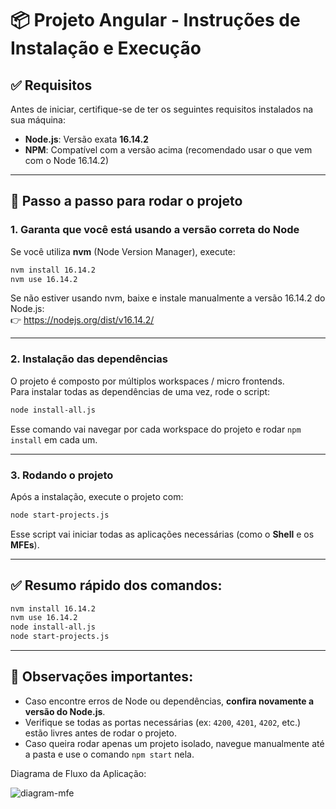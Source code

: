 # 📦 Projeto Angular - Instruções de Instalação e Execução

## ✅ Requisitos

Antes de iniciar, certifique-se de ter os seguintes requisitos instalados na sua máquina:

- **Node.js**: Versão exata **16.14.2**
- **NPM**: Compatível com a versão acima (recomendado usar o que vem com o Node 16.14.2)

---

## 🚀 Passo a passo para rodar o projeto

### 1. Garanta que você está usando a versão correta do Node

Se você utiliza **nvm** (Node Version Manager), execute:

```bash
nvm install 16.14.2
nvm use 16.14.2
```

Se não estiver usando nvm, baixe e instale manualmente a versão 16.14.2 do Node.js:  
👉 https://nodejs.org/dist/v16.14.2/

---

### 2. Instalação das dependências

O projeto é composto por múltiplos workspaces / micro frontends.  
Para instalar todas as dependências de uma vez, rode o script:

```bash
node install-all.js
```

Esse comando vai navegar por cada workspace do projeto e rodar `npm install` em cada um.

---

### 3. Rodando o projeto

Após a instalação, execute o projeto com:

```bash
node start-projects.js
```

Esse script vai iniciar todas as aplicações necessárias (como o **Shell** e os **MFEs**).

---

## ✅ Resumo rápido dos comandos:

```bash
nvm install 16.14.2
nvm use 16.14.2
node install-all.js
node start-projects.js
```

---


## 💬 Observações importantes:

- Caso encontre erros de Node ou dependências, **confira novamente a versão do Node.js**.
- Verifique se todas as portas necessárias (ex: `4200`, `4201`, `4202`, etc.) estão livres antes de rodar o projeto.
- Caso queira rodar apenas um projeto isolado, navegue manualmente até a pasta e use o comando `npm start` nela.


Diagrama de Fluxo da Aplicação:


![diagram-mfe](https://github.com/user-attachments/assets/a8adddf1-c3fe-4779-9f8b-b020b4e50a79)

